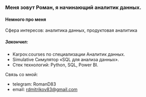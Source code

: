 ### Меня зовут Роман, я начинающий аналитик данных.

#### Немного про меня

Сфера интересов: аналитика данных, продуктовая аналитика

##### Закончил:
- Karpov.courses по специализации Аналитик данных.
- Simulative Симулятор «SQL для анализа данных».
- Стек технологий: Python, SQL, Power BI.

Связь со мной:
- telegram: RomanD83
- email: rdmitrikov83@gmail.com
<!--
**RomanD83/RomanD83** is a ✨ _special_ ✨ repository because its `README.md` (this file) appears on your GitHub profile.

Here are some ideas to get you started:

- 🔭 I’m currently working on ...
- 🌱 I’m currently learning ...
- 👯 I’m looking to collaborate on ...
- 🤔 I’m looking for help with ...
- 💬 Ask me about ...
- 📫 How to reach me: ...
- 😄 Pronouns: ...
- ⚡ Fun fact: ...
-->
